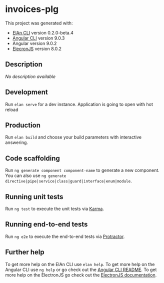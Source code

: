 # invoices-plg

This project was generated with: 
- [ElAn CLI](https://github.com/D-LUSiON/elan-cli) version 0.2.0-beta.4
- [Angular CLI](https://github.com/angular/angular-cli) version 9.0.3
- Angular version 9.0.2
- [ElecronJS](https://electronjs.org) version 8.0.2

## Description

*No description available*

## Development

Run `elan serve` for a dev instance. Application is going to open with hot reload

## Production

Run `elan build` and choose your build parameters with interactive answering.

## Code scaffolding

Run `ng generate component component-name` to generate a new component. You can also use `ng generate directive|pipe|service|class|guard|interface|enum|module`.

## Running unit tests

Run `ng test` to execute the unit tests via [Karma](https://karma-runner.github.io).

## Running end-to-end tests

Run `ng e2e` to execute the end-to-end tests via [Protractor](http://www.protractortest.org/).

## Further help

To get more help on the ElAn CLI use `elan help`.
To get more help on the Angular CLI use `ng help` or go check out the [Angular CLI README](https://github.com/angular/angular-cli/blob/master/README.md).
To get more help on the ElectronJS go check out the [ElectronJS documentation](https://electronjs.org/docs).
